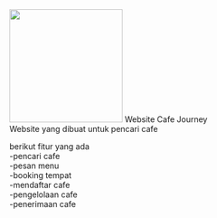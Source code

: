 <img src="/assets/img/cafe-journey.png" alt="" width="200px">
Website Cafe Journey <br>
Website yang dibuat untuk pencari cafe

berikut fitur yang ada <br>
-pencari cafe <br>
-pesan menu <br>
-booking tempat <br>
-mendaftar cafe <br>
-pengelolaan cafe <br>
-penerimaan cafe <br>

